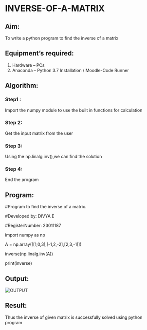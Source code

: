 # INVERSE-OF-A-MATRIX
## Aim:
To write a python program to find the inverse of a matrix
## Equipment’s required:
1. 	Hardware – PCs
2. 	Anaconda – Python 3.7 Installation / Moodle-Code Runner
## Algorithm:
### Step1 : 
Import the numpy module to use the built in functions for calculation
### Step 2:
Get the input matrix from the user
### Step 3:
Using the np.linalg.inv(),we can find the solution
### Step 4: 
End the program
## Program:
#Program to find the inverse of a matrix.

#Developed by: DIVYA E

#RegisterNumber: 23011187

import numpy as np

A = np.array([[1,0,3],[-1,2,-2],[2,3,-1]])

inverse(np.linalg.inv(A))

print(inverse)

## Output:
![OUTPUT](https://github.com/DHIVYA050430/INVERSE-OF-A-MATRIX/assets/147141546/2aa8615c-bd48-42bf-bcf4-8b38ed47336c)


## Result:
Thus the inverse of given matrix is successfully solved using python program


